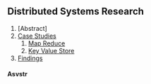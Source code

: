 ## Distributed Systems Research 
1. [Abstract]
2. [Case Studies](#case-studies)
    1. [Map Reduce](#map-reduce)
    2. [Key Value Store](#key-value-store)
3. [Findings](#findings)

#### Asvstr
